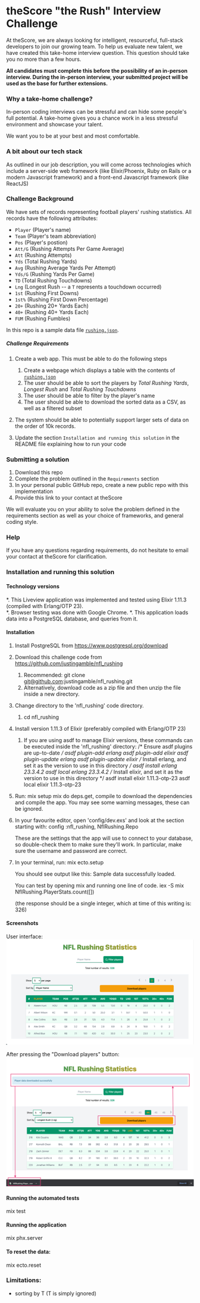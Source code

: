 # theScore "the Rush" Interview Challenge
At theScore, we are always looking for intelligent, resourceful, full-stack developers to join our growing team. To help us evaluate new talent, we have created this take-home interview question. This question should take you no more than a few hours.

**All candidates must complete this before the possibility of an in-person interview. During the in-person interview, your submitted project will be used as the base for further extensions.**

### Why a take-home challenge?
In-person coding interviews can be stressful and can hide some people's full potential. A take-home gives you a chance work in a less stressful environment and showcase your talent.

We want you to be at your best and most comfortable.

### A bit about our tech stack
As outlined in our job description, you will come across technologies which include a server-side web framework (like Elixir/Phoenix, Ruby on Rails or a modern Javascript framework) and a front-end Javascript framework (like ReactJS)

### Challenge Background
We have sets of records representing football players' rushing statistics. All records have the following attributes:
* `Player` (Player's name)
* `Team` (Player's team abbreviation)
* `Pos` (Player's postion)
* `Att/G` (Rushing Attempts Per Game Average)
* `Att` (Rushing Attempts)
* `Yds` (Total Rushing Yards)
* `Avg` (Rushing Average Yards Per Attempt)
* `Yds/G` (Rushing Yards Per Game)
* `TD` (Total Rushing Touchdowns)
* `Lng` (Longest Rush -- a `T` represents a touchdown occurred)
* `1st` (Rushing First Downs)
* `1st%` (Rushing First Down Percentage)
* `20+` (Rushing 20+ Yards Each)
* `40+` (Rushing 40+ Yards Each)
* `FUM` (Rushing Fumbles)

In this repo is a sample data file [`rushing.json`](/rushing.json).

##### Challenge Requirements
1. Create a web app. This must be able to do the following steps
    1. Create a webpage which displays a table with the contents of [`rushing.json`](/rushing.json)
    2. The user should be able to sort the players by _Total Rushing Yards_, _Longest Rush_ and _Total Rushing Touchdowns_
    3. The user should be able to filter by the player's name
    4. The user should be able to download the sorted data as a CSV, as well as a filtered subset
    
2. The system should be able to potentially support larger sets of data on the order of 10k records.

3. Update the section `Installation and running this solution` in the README file explaining how to run your code

### Submitting a solution
1. Download this repo
2. Complete the problem outlined in the `Requirements` section
3. In your personal public GitHub repo, create a new public repo with this implementation
4. Provide this link to your contact at theScore

We will evaluate you on your ability to solve the problem defined in the requirements section as well as your choice of frameworks, and general coding style.

### Help
If you have any questions regarding requirements, do not hesitate to email your contact at theScore for clarification.

### Installation and running this solution

#### Technology versions
   *. This Liveview application was implemented and tested using Elixir 1.11.3 (compiled with Erlang/OTP 23).  
   *. Browser testing was done with Google Chrome.
   *. This application loads data into a PostgreSQL database, and queries from it.

#### Installation
1. Install PostgreSQL from https://www.postgresql.org/download
2. Download this challenge code from https://github.com/justingamble/nfl_rushing
    1. Recommended: git clone git@github.com:justingamble/nfl_rushing.git
    2. Alternatively, download code as a zip file and then unzip the file inside a new directory.
3. Change directory to the 'nfl_rushing' code directory.
    1. cd nfl_rushing
4. Install version 1.11.3 of Elixir (preferably compiled with Erlang/OTP 23)
    1. If you are using asdf to manage Elixir versions, these commands can be executed inside the 'nfl_rushing' directory:
        /* Ensure asdf plugins are up-to-date */
        asdf plugin-add erlang
        asdf plugin-add elixir
        asdf plugin-update erlang
        asdf plugin-update elixir
        /* Install erlang, and set it as the version to use in this directory */
        asdf install erlang 23.3.4.2
        asdf local erlang 23.3.4.2 
        /* Install elixir, and set it as the version to use in this directory */
        asdf install elixir 1.11.3-otp-23
        asdf local elixir 1.11.3-otp-23
6. Run:
      mix setup
      mix do deps.get, compile
   to download the dependencies and compile the app.  You may see some warning messages, these can be ignored.
7. In your favourite editor, open 'config/dev.exs' and look at the section starting with:
      config :nfl_rushing, NflRushing.Repo

   These are the settings that the app will use to connect to your database,
   so double-check them to make sure they'll work.  In particular, make sure
   the username and password are correct.
8. In your terminal, run:
      mix ecto.setup

   You should see output like this:
      Sample data successfully loaded.

   You can test by opening mix and running one line of code.
      iex -S mix
      NflRushing.PlayerStats.count([])

   (the response should be a single integer, which at time of this writing is: 326)

#### Screenshots

User interface:
![PlayerData](assets/static/images/Playername.sort.png)

After pressing the "Download players" button:
![PlayerDownload](assets/static/images/PlayerData.downloaded.png)

#### Running the automated tests

   mix test

#### Running the application
  
   mix phx.server

#### To reset the data:
   mix ecto.reset

### Limitations: 
- sorting by T (T is simply ignored)